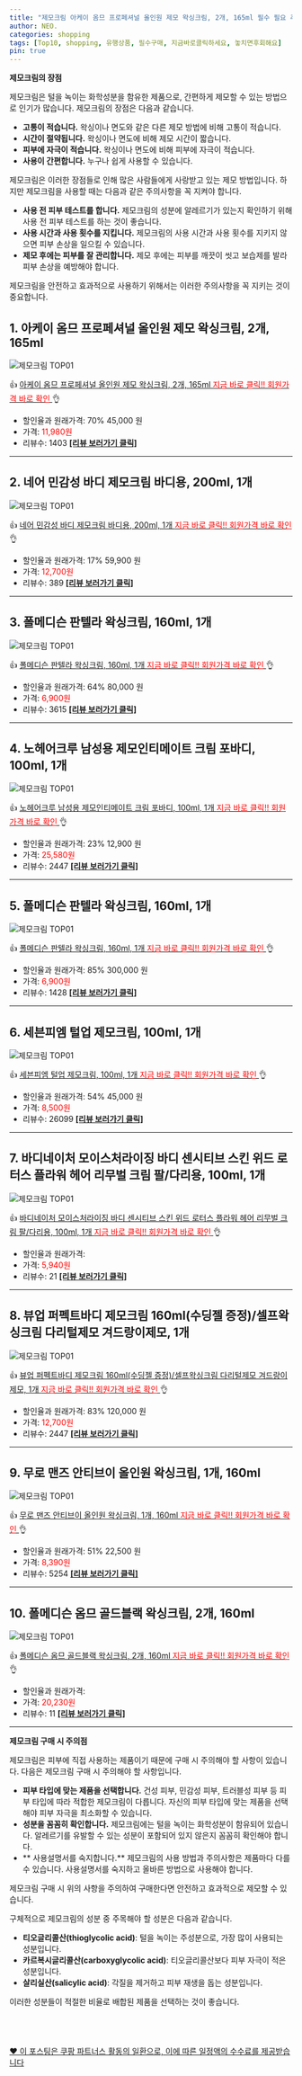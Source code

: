 ```yaml
---
title: "제모크림 아케이 옴므 프로페셔널 올인원 제모 왁싱크림, 2개, 165ml 필수 필요 추천 제품 비교 최저 가격 비교 장점 구매 후기 구매평"
author: NEO.
categories: shopping
tags: [Top10, shopping, 유행상품, 필수구매, 지금바로클릭하세요, 놓치면후회해요]
pin: true
---
```

**제모크림의 장점**

제모크림은 털을 녹이는 화학성분을 함유한 제품으로, 간편하게 제모할 수 있는 방법으로 인기가 많습니다. 제모크림의 장점은 다음과 같습니다.

* **고통이 적습니다.** 왁싱이나 면도와 같은 다른 제모 방법에 비해 고통이 적습니다.
* **시간이 절약됩니다.** 왁싱이나 면도에 비해 제모 시간이 짧습니다.
* **피부에 자극이 적습니다.** 왁싱이나 면도에 비해 피부에 자극이 적습니다.
* **사용이 간편합니다.** 누구나 쉽게 사용할 수 있습니다.

제모크림은 이러한 장점들로 인해 많은 사람들에게 사랑받고 있는 제모 방법입니다. 하지만 제모크림을 사용할 때는 다음과 같은 주의사항을 꼭 지켜야 합니다.

* **사용 전 피부 테스트를 합니다.** 제모크림의 성분에 알레르기가 있는지 확인하기 위해 사용 전 피부 테스트를 하는 것이 좋습니다.
* **사용 시간과 사용 횟수를 지킵니다.** 제모크림의 사용 시간과 사용 횟수를 지키지 않으면 피부 손상을 일으킬 수 있습니다.
* **제모 후에는 피부를 잘 관리합니다.** 제모 후에는 피부를 깨끗이 씻고 보습제를 발라 피부 손상을 예방해야 합니다.

제모크림을 안전하고 효과적으로 사용하기 위해서는 이러한 주의사항을 꼭 지키는 것이 중요합니다.

   

## 1. 아케이 옴므 프로페셔널 올인원 제모 왁싱크림, 2개, 165ml

![제모크림 TOP01](https://thumbnail10.coupangcdn.com/thumbnails/remote/490x490ex/image/retail/images/602828147782059-e6e08eb9-6aaa-48b8-897d-893679f3fd9a.jpg)


👍 [아케이 옴므 프로페셔널 올인원 제모 왁싱크림, 2개, 165ml <font color=red> 지금 바로 클릭!! 회원가격 바로 확인 </font> ](https://link.coupang.com/re/AFFSDP?lptag=AF3617701&subid=GithubCoopas&pageKey=6784902117&traceid=V0-153&itemId=17108422815&vendorItemId=84282140826) 👌 


- 할인율과 원래가격: 70%  45,000   원
- 가격: <span style='color:red'>11,980원</span>
- 리뷰수: 1403  [**[리뷰 보러가기 클릭]**](https://link.coupang.com/re/AFFSDP?lptag=AF3617701&subid=GithubCoopas&pageKey=6784902117&traceid=V0-153&itemId=17108422815&vendorItemId=84282140826)

---


   

## 2. 네어 민감성 바디 제모크림 바디용, 200ml, 1개

![제모크림 TOP01](https://thumbnail6.coupangcdn.com/thumbnails/remote/490x490ex/image/retail/images/1240809953307035-8fe1f78d-fc08-464a-a361-d0c86f2363cb.jpg)


👍 [네어 민감성 바디 제모크림 바디용, 200ml, 1개 <font color=red> 지금 바로 클릭!! 회원가격 바로 확인 </font> ](https://link.coupang.com/re/AFFSDP?lptag=AF3617701&subid=GithubCoopas&pageKey=6641290923&traceid=V0-153&itemId=15182303006&vendorItemId=70107375708) 👌 


- 할인율과 원래가격: 17%  59,900   원
- 가격: <span style='color:red'>12,700원</span>
- 리뷰수: 389  [**[리뷰 보러가기 클릭]**](https://link.coupang.com/re/AFFSDP?lptag=AF3617701&subid=GithubCoopas&pageKey=6641290923&traceid=V0-153&itemId=15182303006&vendorItemId=70107375708)

---


   

## 3. 폴메디슨 판텔라 왁싱크림, 160ml, 1개

![제모크림 TOP01](https://thumbnail6.coupangcdn.com/thumbnails/remote/490x490ex/image/retail/images/3411378449469887-0a89dcc1-4688-49b4-a8d4-dbde894f9c41.jpg)


👍 [폴메디슨 판텔라 왁싱크림, 160ml, 1개 <font color=red> 지금 바로 클릭!! 회원가격 바로 확인 </font> ](https://link.coupang.com/re/AFFSDP?lptag=AF3617701&subid=GithubCoopas&pageKey=1319780266&traceid=V0-153&itemId=2340028432&vendorItemId=70336619483) 👌 


- 할인율과 원래가격: 64%  80,000   원
- 가격: <span style='color:red'>6,900원</span>
- 리뷰수: 3615  [**[리뷰 보러가기 클릭]**](https://link.coupang.com/re/AFFSDP?lptag=AF3617701&subid=GithubCoopas&pageKey=1319780266&traceid=V0-153&itemId=2340028432&vendorItemId=70336619483)

---


   

## 4. 노헤어크루 남성용 제모인티메이트 크림 포바디, 100ml, 1개

![제모크림 TOP01](https://thumbnail7.coupangcdn.com/thumbnails/remote/490x490ex/image/vendor_inventory/a5bb/cf60d8a5157bbd7f0b24d3541f22a80c54863e4548c798b6ce226981181c.jpg)


👍 [노헤어크루 남성용 제모인티메이트 크림 포바디, 100ml, 1개 <font color=red> 지금 바로 클릭!! 회원가격 바로 확인 </font> ](https://link.coupang.com/re/AFFSDP?lptag=AF3617701&subid=GithubCoopas&pageKey=2187659991&traceid=V0-153&itemId=3720363871&vendorItemId=84333495728) 👌 


- 할인율과 원래가격: 23%  12,900   원
- 가격: <span style='color:red'>25,580원</span>
- 리뷰수: 2447  [**[리뷰 보러가기 클릭]**](https://link.coupang.com/re/AFFSDP?lptag=AF3617701&subid=GithubCoopas&pageKey=2187659991&traceid=V0-153&itemId=3720363871&vendorItemId=84333495728)

---


   

## 5. 폴메디슨 판텔라 왁싱크림, 160ml, 1개

![제모크림 TOP01](https://thumbnail6.coupangcdn.com/thumbnails/remote/490x490ex/image/retail/images/3411378449469887-0a89dcc1-4688-49b4-a8d4-dbde894f9c41.jpg)


👍 [폴메디슨 판텔라 왁싱크림, 160ml, 1개 <font color=red> 지금 바로 클릭!! 회원가격 바로 확인 </font> ](https://link.coupang.com/re/AFFSDP?lptag=AF3617701&subid=GithubCoopas&pageKey=1319780266&traceid=V0-153&itemId=2340028432&vendorItemId=70336619483) 👌 


- 할인율과 원래가격: 85%  300,000   원
- 가격: <span style='color:red'>6,900원</span>
- 리뷰수: 1428  [**[리뷰 보러가기 클릭]**](https://link.coupang.com/re/AFFSDP?lptag=AF3617701&subid=GithubCoopas&pageKey=1319780266&traceid=V0-153&itemId=2340028432&vendorItemId=70336619483)

---


   

## 6. 세븐피엠 털업 제모크림, 100ml, 1개

![제모크림 TOP01](https://thumbnail9.coupangcdn.com/thumbnails/remote/490x490ex/image/retail/images/97833043448208-072a7472-7f4b-49dc-ad38-2360eeea8d35.jpg)


👍 [세븐피엠 털업 제모크림, 100ml, 1개 <font color=red> 지금 바로 클릭!! 회원가격 바로 확인 </font> ](https://link.coupang.com/re/AFFSDP?lptag=AF3617701&subid=GithubCoopas&pageKey=1063847434&traceid=V0-153&itemId=2009714774&vendorItemId=70009580004) 👌 


- 할인율과 원래가격: 54%  45,000   원
- 가격: <span style='color:red'>8,500원</span>
- 리뷰수: 26099  [**[리뷰 보러가기 클릭]**](https://link.coupang.com/re/AFFSDP?lptag=AF3617701&subid=GithubCoopas&pageKey=1063847434&traceid=V0-153&itemId=2009714774&vendorItemId=70009580004)

---


   

## 7. 바디네이처 모이스처라이징 바디 센시티브 스킨 위드 로터스 플라워 헤어 리무벌 크림 팔/다리용, 100ml, 1개

![제모크림 TOP01](https://thumbnail9.coupangcdn.com/thumbnails/remote/490x490ex/image/retail/images/2020/05/06/16/4/190f2dcc-6514-4ba7-b8d6-db8a4625bdda.jpg)


👍 [바디네이처 모이스처라이징 바디 센시티브 스킨 위드 로터스 플라워 헤어 리무벌 크림 팔/다리용, 100ml, 1개 <font color=red> 지금 바로 클릭!! 회원가격 바로 확인 </font> ](https://link.coupang.com/re/AFFSDP?lptag=AF3617701&subid=GithubCoopas&pageKey=1548147177&traceid=V0-153&itemId=2649995202&vendorItemId=70640860892) 👌 


- 할인율과 원래가격: 
- 가격: <span style='color:red'>5,940원</span>
- 리뷰수: 21  [**[리뷰 보러가기 클릭]**](https://link.coupang.com/re/AFFSDP?lptag=AF3617701&subid=GithubCoopas&pageKey=1548147177&traceid=V0-153&itemId=2649995202&vendorItemId=70640860892)

---


   

## 8. 뷰업 퍼펙트바디 제모크림 160ml(수딩젤 증정)/셀프왁싱크림 다리털제모 겨드랑이제모, 1개

![제모크림 TOP01](https://thumbnail7.coupangcdn.com/thumbnails/remote/490x490ex/image/vendor_inventory/eba9/05909f9d5f3c94dcbc90c37ae6c7927ac15d13348dc5cf2d490deca68dc6.jpg)


👍 [뷰업 퍼펙트바디 제모크림 160ml(수딩젤 증정)/셀프왁싱크림 다리털제모 겨드랑이제모, 1개 <font color=red> 지금 바로 클릭!! 회원가격 바로 확인 </font> ](https://link.coupang.com/re/AFFSDP?lptag=AF3617701&subid=GithubCoopas&pageKey=7695889687&traceid=V0-153&itemId=20591904594&vendorItemId=78283548298) 👌 


- 할인율과 원래가격: 83%  120,000   원
- 가격: <span style='color:red'>12,700원</span>
- 리뷰수: 2447  [**[리뷰 보러가기 클릭]**](https://link.coupang.com/re/AFFSDP?lptag=AF3617701&subid=GithubCoopas&pageKey=7695889687&traceid=V0-153&itemId=20591904594&vendorItemId=78283548298)

---


   

## 9. 무로 맨즈 안티브이 올인원 왁싱크림, 1개, 160ml

![제모크림 TOP01](https://thumbnail7.coupangcdn.com/thumbnails/remote/490x490ex/image/retail/images/1409125033928584-f0842d8d-07ab-41a6-bd7b-a18490feae54.png)


👍 [무로 맨즈 안티브이 올인원 왁싱크림, 1개, 160ml <font color=red> 지금 바로 클릭!! 회원가격 바로 확인 </font> ](https://link.coupang.com/re/AFFSDP?lptag=AF3617701&subid=GithubCoopas&pageKey=6163845571&traceid=V0-153&itemId=11980780437&vendorItemId=79253267680) 👌 


- 할인율과 원래가격: 51%  22,500   원
- 가격: <span style='color:red'>8,390원</span>
- 리뷰수: 5254  [**[리뷰 보러가기 클릭]**](https://link.coupang.com/re/AFFSDP?lptag=AF3617701&subid=GithubCoopas&pageKey=6163845571&traceid=V0-153&itemId=11980780437&vendorItemId=79253267680)

---


   

## 10. 폴메디슨 옴므 골드블랙 왁싱크림, 2개, 160ml

![제모크림 TOP01](https://thumbnail7.coupangcdn.com/thumbnails/remote/490x490ex/image/rs_quotation_api/futguofw/c5776dbce0b14b48859e5e1463c02e6b.jpg)


👍 [폴메디슨 옴므 골드블랙 왁싱크림, 2개, 160ml <font color=red> 지금 바로 클릭!! 회원가격 바로 확인 </font> ](https://link.coupang.com/re/AFFSDP?lptag=AF3617701&subid=GithubCoopas&pageKey=6184080419&traceid=V0-153&itemId=12162688529&vendorItemId=79434104544) 👌 


- 할인율과 원래가격: 
- 가격: <span style='color:red'>20,230원</span>
- 리뷰수: 11  [**[리뷰 보러가기 클릭]**](https://link.coupang.com/re/AFFSDP?lptag=AF3617701&subid=GithubCoopas&pageKey=6184080419&traceid=V0-153&itemId=12162688529&vendorItemId=79434104544)

---
**제모크림 구매 시 주의점**

제모크림은 피부에 직접 사용하는 제품이기 때문에 구매 시 주의해야 할 사항이 있습니다. 다음은 제모크림 구매 시 주의해야 할 사항입니다.

* **피부 타입에 맞는 제품을 선택합니다.** 건성 피부, 민감성 피부, 트러블성 피부 등 피부 타입에 따라 적합한 제모크림이 다릅니다. 자신의 피부 타입에 맞는 제품을 선택해야 피부 자극을 최소화할 수 있습니다.
* **성분을 꼼꼼히 확인합니다.** 제모크림에는 털을 녹이는 화학성분이 함유되어 있습니다. 알레르기를 유발할 수 있는 성분이 포함되어 있지 않은지 꼼꼼히 확인해야 합니다.
* ** 사용설명서를 숙지합니다.** 제모크림의 사용 방법과 주의사항은 제품마다 다를 수 있습니다. 사용설명서를 숙지하고 올바른 방법으로 사용해야 합니다.

제모크림 구매 시 위의 사항을 주의하여 구매한다면 안전하고 효과적으로 제모할 수 있습니다.

구체적으로 제모크림의 성분 중 주목해야 할 성분은 다음과 같습니다.

* **티오글리콜산(thioglycolic acid)**: 털을 녹이는 주성분으로, 가장 많이 사용되는 성분입니다.
* **카르복시글리콜산(carboxyglycolic acid)**: 티오글리콜산보다 피부 자극이 적은 성분입니다.
* **살리실산(salicylic acid)**: 각질을 제거하고 피부 재생을 돕는 성분입니다.

이러한 성분들이 적절한 비율로 배합된 제품을 선택하는 것이 좋습니다.<br><br><br><br><br> [ ❤  이 포스팅은 쿠팡 파트너스 활동의 일환으로, 이에 따른 일정액의 수수료를 제공받습니다](https://link.coupang.com/a/bcEFyh)